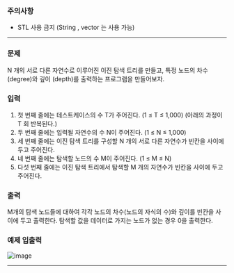 ### 주의사항

- STL 사용 금지 (String , vector 는 사용 가능)

---

### 문제

N 개의 서로 다른 자연수로 이루어진 이진 탐색 트리를 만들고, 특정 노드의 차수(degree)와 깊이 (depth)를 출력하는 프로그램을 만들어보자.

### 입력

1. 첫 번째 줄에는 테스트케이스의 수 T가 주어진다. (1 ≤ T ≤ 1,000)
(아래의 과정이 T 회 반복된다.)
2. 두 번째 줄에는 입력될 자연수의 수 N이 주어진다. (1 ≤ N ≤ 1,000)
3. 세 번째 줄에는 이진 탐색 트리를 구성할 N 개의 서로 다른 자연수가 빈칸을 사이에 두고 주어진다.
4. 네 번째 줄에는 탐색할 노드의 수 M이 주어진다. (1 ≤ M ≤ N)
5. 다섯 번째 줄에는 이진 탐색 트리에서 탐색할 M 개의 자연수가 빈칸을 사이에 두고 주어진다.

### 출력

M개의 탐색 노드들에 대하여 각각 노드의 차수(노드의 자식의 수)와 깊이를 빈칸을 사이에 두고 출력한다. 탐색할 값을 데이터로 가지는 노드가 없는 경우 0을 출력한다.

### 예제 입출력

![image](https://github.com/pastjung/DataStructure/assets/87860163/faf7b624-e373-4fea-bbc1-45c37bd944db)



---

